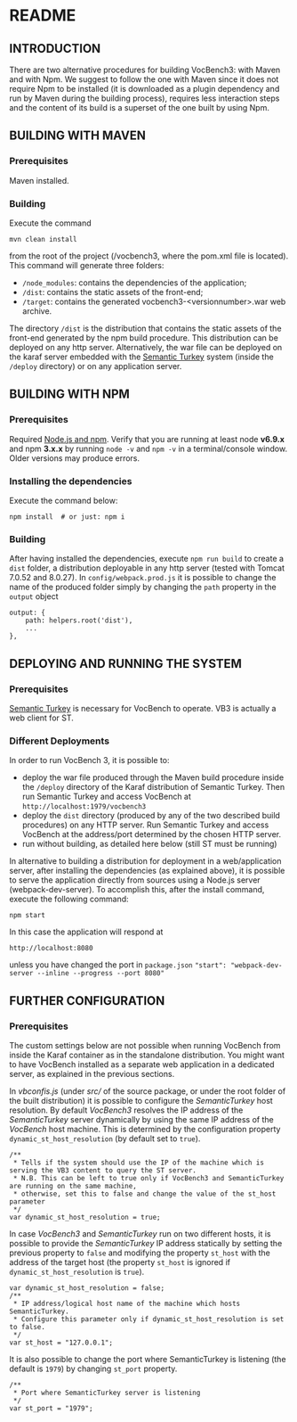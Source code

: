 # README #

## INTRODUCTION ##

There are two alternative procedures for building VocBench3: with Maven and with Npm.
We suggest to follow the one with Maven since it does not require Npm to be installed (it is downloaded as a plugin dependency and run by Maven during the building process), requires less interaction steps and the content of its build is a superset of the one built by using Npm.

##	BUILDING WITH MAVEN ##

### Prerequisites ###

Maven installed.

### Building ###

Execute the command
```
mvn clean install
```
from the root of the project (/vocbench3, where the pom.xml file is located). This command will generate three folders: 

*	`/node_modules`: contains the dependencies of the application;
*	`/dist`: contains the static assets of the front-end;
*	`/target`: contains the generated vocbench3-<versionnumber\>.war web archive.

The directory `/dist` is the distribution that contains the static assets of the front-end generated by the npm build procedure. This distribution can be deployed on any http server.
Alternatively, the war file can be deployed on the karaf server embedded with the [Semantic Turkey](http://semanticturkey.uniroma2.it/) system (inside the `/deploy` directory) or on any application server.

##	BUILDING WITH NPM ##

### Prerequisites ###
Required [Node.js and npm](https://nodejs.org/en/download).
Verify that you are running at least node __v6.9.x__ and npm __3.x.x__ by running `node -v` and `npm -v` in a terminal/console window. Older versions may produce errors.

### Installing the dependencies ###

Execute the command below:
```
npm install  # or just: npm i
```

### Building ###

After having installed the dependencies, execute `npm run build` to create a `dist` folder, a distribution deployable in any http server (tested with Tomcat 7.0.52 and 8.0.27).
In `config/webpack.prod.js` it is possible to change the name of the produced folder simply by changing the `path` property in the `output` object
```
output: {
    path: helpers.root('dist'),
    ...    
},
```

## DEPLOYING AND RUNNING THE SYSTEM ##

### Prerequisites ###

[Semantic Turkey](http://semanticturkey.uniroma2.it/) is necessary for VocBench to operate. VB3 is actually a web client for ST.

### Different Deployments

In order to run VocBench 3, it is possible to:

* deploy the war file produced through the Maven build procedure inside the `/deploy` directory of the Karaf distribution of Semantic Turkey. Then run Semantic Turkey and access VocBench at `http://localhost:1979/vocbench3`
* deploy the `dist` directory (produced by any of the two described build procedures) on any HTTP server. Run Semantic Turkey and access VocBench at the address/port determined by the chosen HTTP server.
* run without building, as detailed here below (still ST must be running)

In alternative to building a distribution for deployment in a web/application server, after installing the dependencies (as explained above), it is possible to serve the application directly from sources using a Node.js server (webpack-dev-server). 
To accomplish this, after the install command, execute the following command:
```
npm start
```
In this case the application will respond at 
```
http://localhost:8080
```
unless you have changed the port in `package.json` `"start": "webpack-dev-server --inline --progress --port 8080"`



## FURTHER CONFIGURATION ##

### Prerequisites ###
The custom settings below are not possible when running VocBench from inside the Karaf container as in the standalone distribution. You might want to have VocBench installed as a separate web application in a dedicated server, as explained in the previous sections.

In *vbconfis.js* (under *src/* of the source package, or under the root folder of the built distribution) it is possible to configure the *SemanticTurkey* host resolution.
By default *VocBench3* resolves the IP address of the *SemanticTurkey* server dynamically by using the same IP address of the *VocBench* host machine.
This is determined by the configuration property `dynamic_st_host_resolution` (by default set to `true`).
```
/**
 * Tells if the system should use the IP of the machine which is serving the VB3 content to query the ST server.
 * N.B. This can be left to true only if VocBench3 and SemanticTurkey are running on the same machine,
 * otherwise, set this to false and change the value of the st_host parameter
 */
var dynamic_st_host_resolution = true;
```
In case *VocBench3* and *SemanticTurkey* run on two different hosts, it is possible to provide the *SemanticTurkey* IP address statically by setting the previous property to `false` and modifying 
the property `st_host` with the address of the target host (the property `st_host` is ignored if `dynamic_st_host_resolution` is `true`).
```
var dynamic_st_host_resolution = false;
/**
 * IP address/logical host name of the machine which hosts SemanticTurkey.
 * Configure this parameter only if dynamic_st_host_resolution is set to false.
 */
var st_host = "127.0.0.1";
```
It is also possible to change the port where SemanticTurkey is listening (the default is `1979`) by changing `st_port` property.
```
/**
 * Port where SemanticTurkey server is listening
 */
var st_port = "1979";
```